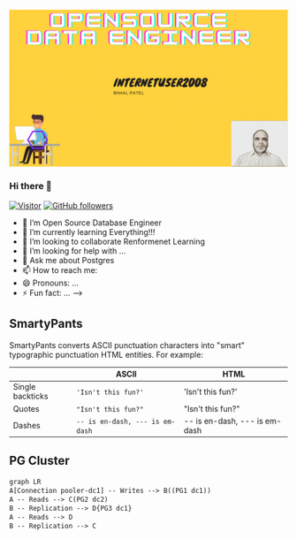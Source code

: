 ![Bimal Patel Banner Image](./internetuser2008.gif)
<!-- <h2 align='center'>
**internetuser2008/internetuser2008** is a ✨ _special_ ✨ repository because its `README.md` </h2> (this file) appears on your GitHub profile.
-->
### Hi there 👋

[![Visitor](https://visitor-badge.laobi.icu/badge?page_id=internetuser2008/internetusre2008)](https://github.com/internetuser2008) [![GitHub followers](https://img.shields.io/github/followers/internetuser2008.svg?style=social&label=Follow)](https://github.com/internetuser2008?tab=followers)



- 🔭 I’m Open Source Database Engineer
- 🌱 I’m currently learning Everything!!!
- 👯 I’m looking to collaborate Renformenet Learning
- 🤔 I’m looking for help with ...
- 💬 Ask me about Postgres
- 📫 How to reach me: 
- 😄 Pronouns: ...
- ⚡ Fun fact: ...
-->


## SmartyPants

SmartyPants converts ASCII punctuation characters into "smart" typographic punctuation HTML entities. For example:

|                |ASCII                          |HTML                         |
|----------------|-------------------------------|-----------------------------|
|Single backticks|`'Isn't this fun?'`            |'Isn't this fun?'            |
|Quotes          |`"Isn't this fun?"`            |"Isn't this fun?"            |
|Dashes          |`-- is en-dash, --- is em-dash`|-- is en-dash, --- is em-dash|




## PG Cluster
```mermaid
graph LR
A[Connection pooler-dc1] -- Writes --> B((PG1 dc1))
A -- Reads --> C(PG2 dc2)
B -- Replication --> D{PG3 dc1}
A -- Reads --> D
B -- Replication --> C
```
